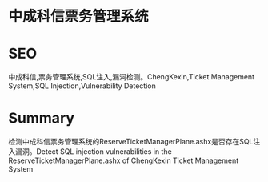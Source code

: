# 中成科信票务管理系统
# SEO
中成科信,票务管理系统,SQL注入,漏洞检测。ChengKexin,Ticket Management System,SQL Injection,Vulnerability Detection
# Summary
检测中成科信票务管理系统的ReserveTicketManagerPlane.ashx是否存在SQL注入漏洞。Detect SQL injection vulnerabilities in the ReserveTicketManagerPlane.ashx of ChengKexin Ticket Management System

